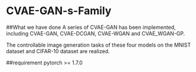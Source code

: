 # CVAE-GAN-s-Family

##What we have done
A series of CVAE-GAN has been implemented, including CVAE-GAN, CVAE-DCGAN, CVAE-WGAN and CVAE_WGAN-GP. 

The controllable image generation tasks of these four models on the MNIST dataset and CIFAR-10 dataset are realized.

##requirement
pytorch >= 1.7.0
